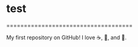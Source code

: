 # test
====================================

My first repository on GitHub!
I love :coffee:, :pizza:, and :dancer:.
